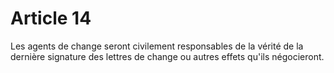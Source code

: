# Article 14

Les agents de change seront civilement responsables de la vérité de la dernière signature des lettres de change ou autres effets qu'ils négocieront.
